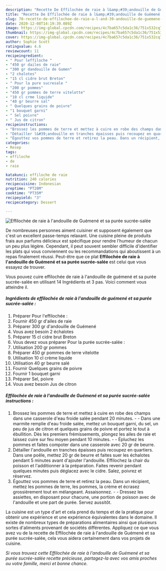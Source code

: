 ```yaml
---
description: "Recette De Effilochée de raie à l&amp;#39;andouille de Guémené et sa purée sucrée-salée"
title: "Recette De Effilochée de raie à l&amp;#39;andouille de Guémené et sa purée sucrée-salée"
slug: 70-recette-de-effilochee-de-raie-a-l-and-39-andouille-de-guemene-et-sa-puree-sucree-salee
date: 2020-12-08T14:19:39.089Z
image: https://img-global.cpcdn.com/recipes/4c7ba657c5da1c36/751x532cq70/effilochee-de-raie-a-landouille-de-guemene-et-sa-puree-sucree-salee-photo-principale-de-la-recette.jpg
thumbnail: https://img-global.cpcdn.com/recipes/4c7ba657c5da1c36/751x532cq70/effilochee-de-raie-a-landouille-de-guemene-et-sa-puree-sucree-salee-photo-principale-de-la-recette.jpg
cover: https://img-global.cpcdn.com/recipes/4c7ba657c5da1c36/751x532cq70/effilochee-de-raie-a-landouille-de-guemene-et-sa-puree-sucree-salee-photo-principale-de-la-recette.jpg
author: Sophie Scott
ratingvalue: 4.6
reviewcount: 11
recipeingredient:
- " Pour leffiloche "
- "450 gr dailes de raie"
- "300 gr dandouille de Gumen"
- "2 chalotes"
- "15 cl cidre brut Breton"
- " Pour la pure sucresale "
- "200 gr pommes"
- "450 gr pommes de terre vitelotte"
- "10 cl crme liquide"
- "40 gr beurre sal"
- " Quelques grains de poivre"
- "1 bouquet garni"
- " Sel poivre"
- " Jus de citron"
recipeinstructions:
- "Brossez les pommes de terre et mettez à cuire en robe des champs dans une casserole d&#39;eau froide salée pendant 20 minutes.  Dans une marmite remplie d&#39;eau froide salée, mettez un bouquet garni, du sel, un peu de jus de citron et quelques grains de poivre et portez le tout à ébullition. Dès les premiers frémissements, plongez les ailes de raie et laissez cuire sur feu moyen pendant 10 minutes.  Épluchez les pommes et faites compoter dans une casserole avec 20 gr de beurre."
- "Détailler l&#39;andouille en tranches épaisses puis recoupez en quartiers. Dans une poêle, mettez 20 gr de beurre et faites suer les échalotes pendant 5 minutes avant d&#39;ajouter l&#39;andouille. Effilochez la chair du poisson et l&#39;additionner à la préparation. Faites revenir pendant quelques minutes puis déglacez avec le cidre. Salez, poivrez et réservez."
- "Égouttez vos pommes de terre et retirez la peau. Dans un récipient, mettez les pommes de terre, les pommes, la crème et écrasez grossièrement tout en mélangeant. Assaisonnez.  Dressez les assiettes, en disposant pour chacune, une portion de poisson avec de l&#39;andouille et une part de purée. Servez aussitôt."
categories:
- Resep
tags:
- effiloche
- de
- raie

katakunci: effiloche de raie 
nutrition: 240 calories
recipecuisine: Indonesian
preptime: "PT20M"
cooktime: "PT35M"
recipeyield: "3"
recipecategory: Dessert

---
```



![Effilochée de raie à l&#39;andouille de Guémené et sa purée sucrée-salée](https://img-global.cpcdn.com/recipes/4c7ba657c5da1c36/751x532cq70/effilochee-de-raie-a-landouille-de-guemene-et-sa-puree-sucree-salee-photo-principale-de-la-recette.jpg)

De nombreuses personnes aiment cuisiner et supposent également que c'est un excellent passe-temps relaxant. Une cuisine pleine de produits frais aux parfums délicieux est spécifique pour rendre l'humeur de chacun un peu plus légère. Cependant, il peut souvent sembler difficile d'identifier les plats qui vous conviennent ou les recommandations qui aboutissent à un repas finalement réussi. Peut-être que ce plat <strong> Effilochée de raie à l&#39;andouille de Guémené et sa purée sucrée-salée </strong> est celui que vous essayez de trouver.

<!--inarticleads1-->

Vous pouvez cuire effilochée de raie à l&#39;andouille de guémené et sa purée sucrée-salée en utilisant 14 Ingrédients et 3 pas. Voici comment vous atteindre il.

##### Ingrédients de effilochée de raie à l&#39;andouille de guémené et sa purée sucrée-salée :

1. Préparer  Pour l&#39;effilochée :
1. Fournir 450 gr d&#39;ailes de raie
1. Préparer 300 gr d&#39;andouille de Guémené
1. Vous avez besoin 2 échalotes
1. Préparer 15 cl cidre brut Breton
1. Vous devez vous préparer  Pour la purée sucrée-salée :
1. Utilisation 200 gr pommes
1. Préparer 450 gr pommes de terre vitelotte
1. Utilisation 10 cl crème liquide
1. Utilisation 40 gr beurre salé
1. Fournir  Quelques grains de poivre
1. Fournir 1 bouquet garni
1. Préparer  Sel, poivre
1. Vous avez besoin  Jus de citron




<!--inarticleads2-->

##### Effilochée de raie à l&#39;andouille de Guémené et sa purée sucrée-salée instructions :

1. Brossez les pommes de terre et mettez à cuire en robe des champs dans une casserole d&#39;eau froide salée pendant 20 minutes. -  - Dans une marmite remplie d&#39;eau froide salée, mettez un bouquet garni, du sel, un peu de jus de citron et quelques grains de poivre et portez le tout à ébullition. Dès les premiers frémissements, plongez les ailes de raie et laissez cuire sur feu moyen pendant 10 minutes. -  - Épluchez les pommes et faites compoter dans une casserole avec 20 gr de beurre.
1. Détailler l&#39;andouille en tranches épaisses puis recoupez en quartiers. Dans une poêle, mettez 20 gr de beurre et faites suer les échalotes pendant 5 minutes avant d&#39;ajouter l&#39;andouille. Effilochez la chair du poisson et l&#39;additionner à la préparation. Faites revenir pendant quelques minutes puis déglacez avec le cidre. Salez, poivrez et réservez.
1. Égouttez vos pommes de terre et retirez la peau. Dans un récipient, mettez les pommes de terre, les pommes, la crème et écrasez grossièrement tout en mélangeant. Assaisonnez. -  - Dressez les assiettes, en disposant pour chacune, une portion de poisson avec de l&#39;andouille et une part de purée. Servez aussitôt.




<!--inarticleads1-->

<p>
La cuisine est un type d'art et cela prend du temps et de la pratique pour obtenir une expérience et une expérience équivalentes dans le domaine. Il existe de nombreux types de préparations alimentaires ainsi que plusieurs sortes d'aliments provenant de sociétés différentes. Appliquez ce que vous avez vu de la recette de Effilochée de raie à l&#39;andouille de Guémené et sa purée sucrée-salée, cela vous aidera certainement dans vos projets de cuisine.
</p>

<p>
<i>Si vous trouvez cette Effilochée de raie à l&#39;andouille de Guémené et sa purée sucrée-salée recette précieuse, partagez-la avec vos amis proches ou votre famille, merci et bonne chance.</i>
</p>
